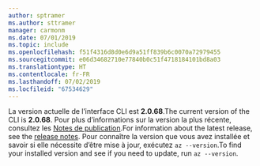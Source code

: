 ```yaml
---
author: sptramer
ms.author: sttramer
manager: carmonm
ms.date: 07/01/2019
ms.topic: include
ms.openlocfilehash: f51f4316d8d0e6d9a51ff839b6c0070a72979455
ms.sourcegitcommit: e06d34682710e77840b0c51f4718184101bd8a03
ms.translationtype: HT
ms.contentlocale: fr-FR
ms.lasthandoff: 07/02/2019
ms.locfileid: "67534629"
---
```

<span data-ttu-id="c3af1-101">La version actuelle de l’interface CLI est __2.0.68__.</span><span class="sxs-lookup"><span data-stu-id="c3af1-101">The current version of the CLI is __2.0.68__.</span></span> <span data-ttu-id="c3af1-102">Pour plus d’informations sur la version la plus récente, consultez les [Notes de publication](../release-notes-azure-cli.md).</span><span class="sxs-lookup"><span data-stu-id="c3af1-102">For information about the latest release, see the [release notes](../release-notes-azure-cli.md).</span></span> <span data-ttu-id="c3af1-103">Pour connaître la version que vous avez installée et savoir si elle nécessite d’être mise à jour, exécutez `az --version`.</span><span class="sxs-lookup"><span data-stu-id="c3af1-103">To find your installed version and see if you need to update, run `az --version`.</span></span>
